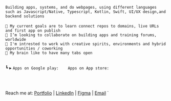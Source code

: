 
`Building apps, systems, and do webpages, using different languages such as Javascript/Native, Typescript, Kotlin, Swift, UI/UX design,and backend solutions`
<br>
<br>
`🎯 My current goals are to learn connect repos to domains, live URLs and first app on publish`
<br>
`💞️ I’m looking to collaborate on building apps and training forums, worldwide`
<br>
`💼 I'm intrested to work with creative spirits, environments and hybrid opportunities / coworking`
<br>
`🧠 My brain like to have many tabs open`
<br>
<br>

 ┗ ▸ `Apps on Google play:    Apps on App store: `

<br>
<br>

Reach me at: [Portfolio](https://yourwebsite.com) |  [LinkedIn](https://linkedin.com/in/natalie-samaan-5a0588353)  |  [Figma](https://www.figma.com) | [Email](mailto:natalie.samaan1@gmail.com)
`

<!---
ns-develops/ns-develops is a ✨ special ✨ repository because its `README.md` (this file) appears on your GitHub profile.
You can click the Preview link to take a look at your changes. 
- 👀 I’m interested in crud operations, systems, web development, building apps and new stuff!
➡▸ Published . . .<br>
[<img src="https://github.com/user-attachments/assets/b5321de8-5558-4b4a-b540-819dd002a404" width="20">]([https://yourwebsite.com)
- 📫 How to reach me test.tt9061030@gmail.com
`<p style="font-size:20px;"> <strong>Building apps, systems, and do webpages, using different languages such as Javascript/Native, Typescript, Kotlin, Swift, UI/UX design,and backend solutions </strong></p>`

